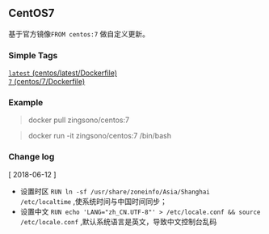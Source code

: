 ## CentOS7

基于官方镜像`FROM centos:7` 做自定义更新。 


### Simple Tags

[`latest` (centos/latest/Dockerfile)](https://github.com/zingsono/Docker/tree/master/zingsono/centos/latest/Dockerfile)   
[`7` (centos/7/Dockerfile)](https://github.com/zingsono/Docker/tree/master/zingsono/centos/7/Dockerfile)

### Example

> docker pull zingsono/centos:7

> docker run -it zingsono/centos:7 /bin/bash

### Change log

[ 2018-06-12 ]  
- 设置时区 `RUN ln -sf /usr/share/zoneinfo/Asia/Shanghai /etc/localtime` ,使系统时间与中国时间同步；
- 设置中文 `RUN echo 'LANG="zh_CN.UTF-8"' > /etc/locale.conf && source /etc/locale.conf` ,默认系统语言是英文，导致中文控制台乱码
